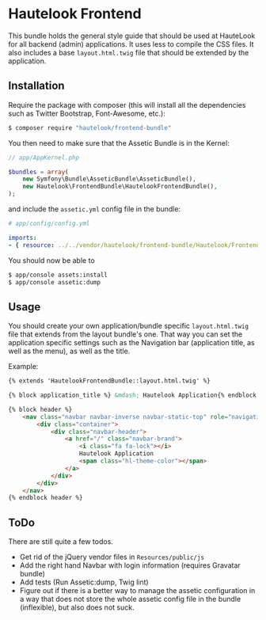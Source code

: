Hautelook Frontend
==================

This bundle holds the general style guide that should be used at HauteLook for all
backend (admin) applications. It uses less to compile the CSS files. It also includes
a base `layout.html.twig` file that should be extended by the application.

Installation
------------

Require the package with composer (this will install all the dependencies such as Twitter
Bootstrap, Font-Awesome, etc.):

```bash
$ composer require "hautelook/frontend-bundle"
```

You then need to make sure that the Assetic Bundle is in the Kernel:

```php
// app/AppKernel.php

$bundles = array(
    new Symfony\Bundle\AsseticBundle\AsseticBundle(),
    new Hautelook\FrontendBundle\HautelookFrontendBundle(),
);
```

and include the `assetic.yml` config file in the bundle:

```yaml
# app/config/config.yml

imports:
- { resource: ../../vendor/hautelook/frontend-bundle/Hautelook/FrontendBundle/Resources/config/assetic.yml }
```

You should now be able to

```bash
$ app/console assets:install
$ app/console assetic:dump
```

Usage
-----

You should create your own application/bundle specific `layout.html.twig` file that extends
from the layout bundle's one. That way you can set the application specific settings such as
the Navigation bar (application title, as well as the menu), as well as the title.

Example:

```html
{% extends 'HautelookFrontendBundle::layout.html.twig' %}

{% block application_title %} &mdash; Hautelook Application{% endblock application_title %}

{% block header %}
    <nav class="navbar navbar-inverse navbar-static-top" role="navigation">
        <div class="container">
            <div class="navbar-header">
                <a href="/" class="navbar-brand">
                    <i class="fa fa-lock"></i>
                    Hautelook Application
                    <span class="hl-theme-color"></span>
                </a>
            </div>
        </div>
    </nav>
{% endblock header %}
```

ToDo
----

There are still quite a few todos.

- Get rid of the jQuery vendor files in `Resources/public/js`
- Add the right hand Navbar with login information (requires Gravatar bundle)
- Add tests (Run Assetic:dump, Twig lint)
- Figure out if there is a better way to manage the assetic configuration in a way that does not store
  the whole assetic config file in the bundle (inflexible), but also does not suck.

